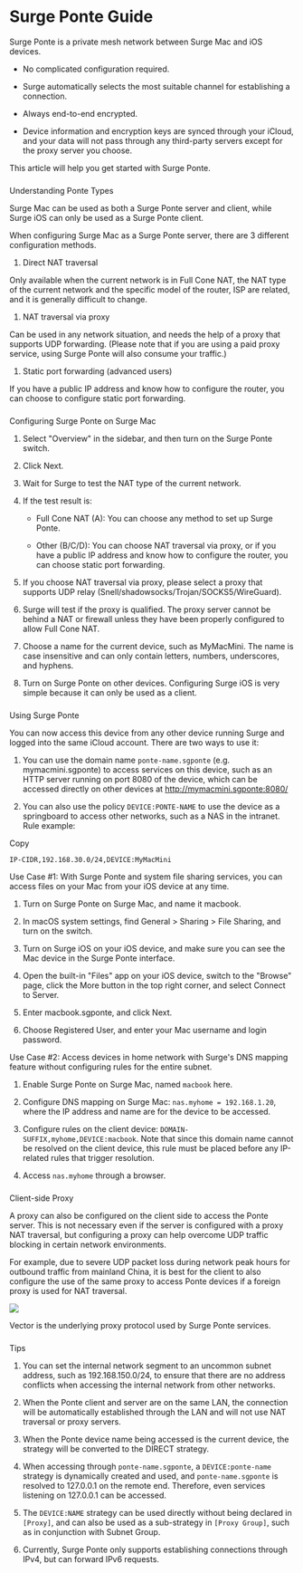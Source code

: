 Surge Ponte Guide
=================

Surge Ponte is a private mesh network between Surge Mac and iOS devices.

*   No complicated configuration required.
    
*   Surge automatically selects the most suitable channel for establishing a connection.
    
*   Always end-to-end encrypted.
    
*   Device information and encryption keys are synced through your iCloud, and your data will not pass through any third-party servers except for the proxy server you choose.
    

This article will help you get started with Surge Ponte.

### 

[](#understanding-ponte-types)

Understanding Ponte Types

Surge Mac can be used as both a Surge Ponte server and client, while Surge iOS can only be used as a Surge Ponte client.

When configuring Surge Mac as a Surge Ponte server, there are 3 different configuration methods.

1.  Direct NAT traversal
    

Only available when the current network is in Full Cone NAT, the NAT type of the current network and the specific model of the router, ISP are related, and it is generally difficult to change.

1.  NAT traversal via proxy
    

Can be used in any network situation, and needs the help of a proxy that supports UDP forwarding. (Please note that if you are using a paid proxy service, using Surge Ponte will also consume your traffic.)

1.  Static port forwarding (advanced users)
    

If you have a public IP address and know how to configure the router, you can choose to configure static port forwarding.

### 

[](#configuring-surge-ponte-on-surge-mac)

Configuring Surge Ponte on Surge Mac

1.  Select "Overview" in the sidebar, and then turn on the Surge Ponte switch.
    
2.  Click Next.
    
3.  Wait for Surge to test the NAT type of the current network.
    
4.  If the test result is:
    
    *   Full Cone NAT (A): You can choose any method to set up Surge Ponte.
        
    *   Other (B/C/D): You can choose NAT traversal via proxy, or if you have a public IP address and know how to configure the router, you can choose static port forwarding.
        
    
5.  If you choose NAT traversal via proxy, please select a proxy that supports UDP relay (Snell/shadowsocks/Trojan/SOCKS5/WireGuard).
    
6.  Surge will test if the proxy is qualified. The proxy server cannot be behind a NAT or firewall unless they have been properly configured to allow Full Cone NAT.
    
7.  Choose a name for the current device, such as MyMacMini. The name is case insensitive and can only contain letters, numbers, underscores, and hyphens.
    
8.  Turn on Surge Ponte on other devices. Configuring Surge iOS is very simple because it can only be used as a client.
    

### 

[](#using-surge-ponte)

Using Surge Ponte

You can now access this device from any other device running Surge and logged into the same iCloud account. There are two ways to use it:

1.  You can use the domain name `ponte-name.sgponte` (e.g. mymacmini.sgponte) to access services on this device, such as an HTTP server running on port 8080 of the device, which can be accessed directly on other devices at http://mymacmini.sgponte:8080/
    
2.  You can also use the policy `DEVICE:PONTE-NAME` to use the device as a springboard to access other networks, such as a NAS in the intranet. Rule example:
    

Copy

```
IP-CIDR,192.168.30.0/24,DEVICE:MyMacMini
```

Use Case #1: With Surge Ponte and system file sharing services, you can access files on your Mac from your iOS device at any time.[](#use-case-1-with-surge-ponte-and-system-file-sharing-services-you-can-access-files-on-your-mac-from-y)

1.  Turn on Surge Ponte on Surge Mac, and name it macbook.
    
2.  In macOS system settings, find General > Sharing > File Sharing, and turn on the switch.
    
3.  Turn on Surge iOS on your iOS device, and make sure you can see the Mac device in the Surge Ponte interface.
    
4.  Open the built-in "Files" app on your iOS device, switch to the "Browse" page, click the More button in the top right corner, and select Connect to Server.
    
5.  Enter macbook.sgponte, and click Next.
    
6.  Choose Registered User, and enter your Mac username and login password.
    

Use Case #2: Access devices in home network with Surge's DNS mapping feature without configuring rules for the entire subnet.[](#use-case-2-access-devices-in-home-network-with-surges-dns-mapping-feature-without-configuring-rules)

1.  Enable Surge Ponte on Surge Mac, named `macbook` here.
    
2.  Configure DNS mapping on Surge Mac: `nas.myhome = 192.168.1.20`, where the IP address and name are for the device to be accessed.
    
3.  Configure rules on the client device: `DOMAIN-SUFFIX,myhome,DEVICE:macbook`. Note that since this domain name cannot be resolved on the client device, this rule must be placed before any IP-related rules that trigger resolution.
    
4.  Access `nas.myhome` through a browser.
    

### 

[](#client-side-proxy)

Client-side Proxy

A proxy can also be configured on the client side to access the Ponte server. This is not necessary even if the server is configured with a proxy NAT traversal, but configuring a proxy can help overcome UDP traffic blocking in certain network environments.

For example, due to severe UDP packet loss during network peak hours for outbound traffic from mainland China, it is best for the client to also configure the use of the same proxy to access Ponte devices if a foreign proxy is used for NAT traversal.

![](https://kb.nssurge.com/~gitbook/image?url=https%3A%2F%2F856006905-files.gitbook.io%2F%7E%2Ffiles%2Fv0%2Fb%2Fgitbook-x-prod.appspot.com%2Fo%2Fspaces%252FqrBG3qqNVELxHgiBGHTv%252Fuploads%252FenUga9dUTT4v9RWWLmqj%252Fponte-nat.png%3Falt%3Dmedia%26token%3Dd6dae434-7680-4395-9247-c3d4b0e79388&width=768&dpr=4&quality=100&sign=59092e4c&sv=2)

Vector is the underlying proxy protocol used by Surge Ponte services.

### 

[](#tips)

Tips

1.  You can set the internal network segment to an uncommon subnet address, such as 192.168.150.0/24, to ensure that there are no address conflicts when accessing the internal network from other networks.
    
2.  When the Ponte client and server are on the same LAN, the connection will be automatically established through the LAN and will not use NAT traversal or proxy servers.
    
3.  When the Ponte device name being accessed is the current device, the strategy will be converted to the DIRECT strategy.
    
4.  When accessing through `ponte-name.sgponte`, a `DEVICE:ponte-name` strategy is dynamically created and used, and `ponte-name.sgponte` is resolved to 127.0.0.1 on the remote end. Therefore, even services listening on 127.0.0.1 can be accessed.
    
5.  The `DEVICE:NAME` strategy can be used directly without being declared in `[Proxy]`, and can also be used as a sub-strategy in `[Proxy Group]`, such as in conjunction with Subnet Group.
    
6.  Currently, Surge Ponte only supports establishing connections through IPv4, but can forward IPv6 requests.